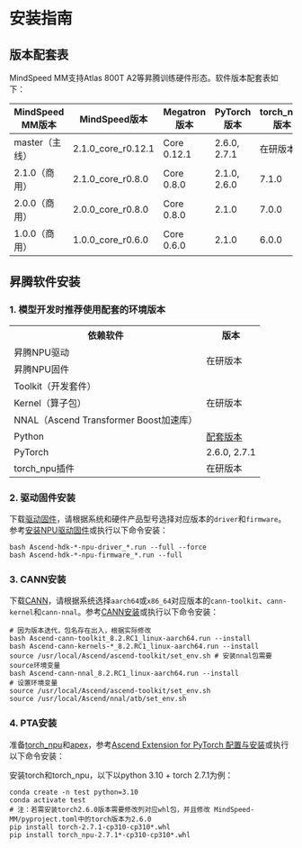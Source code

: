 # 安装指南

## 版本配套表

MindSpeed MM支持Atlas 800T A2等昇腾训练硬件形态。软件版本配套表如下：

|MindSpeed MM版本 | MindSpeed版本             | Megatron版本      | PyTorch版本   | torch_npu版本 | CANN版本  | Python版本                               |
|--------------|-------------------------|-----------------|------------- |-------------|---------|----------------------------------------|
|master（主线） | 2.1.0_core_r0.12.1       | Core 0.12.1     |   2.6.0, 2.7.1     | 在研版本        | 在研版本    | Python3.10|
|2.1.0（商用） | 2.1.0_core_r0.8.0         | Core 0.8.0      |   2.1.0, 2.6.0     | 7.1.0       | 8.2.RC1    | Python3.8, Python3.10 |
|2.0.0（商用） | 2.0.0_core_r0.8.0         | Core 0.8.0      |   2.1.0     | 7.0.0       | 8.1.RC1    | Python3.10|
|1.0.0（商用） | 1.0.0_core_r0.6.0         | Core 0.6.0      |   2.1.0     | 6.0.0       | 8.0.0    | Python3.10 |

## 昇腾软件安装

### 1. 模型开发时推荐使用配套的环境版本

<table>
  <tr>
    <th>依赖软件</th>
    <th>版本</th>
  </tr>
  <tr>
    <td>昇腾NPU驱动</td>
    <td rowspan="2">在研版本</td>
  <tr>
    <td>昇腾NPU固件</td>
  </tr>
  <tr>
    <td>Toolkit（开发套件）</td>
      <td rowspan="3">在研版本</td>
  </tr>
  <tr>
    <td>Kernel（算子包）</td>
  </tr>
  <tr>
    <td>NNAL（Ascend Transformer Boost加速库）</td>
  </tr>
  <tr>
  </tr>
  <tr>
    <td>Python</td>
    <td><a href="https://gitcode.com/Ascend/pytorch#pytorch%E4%B8%8Epython%E7%89%88%E6%9C%AC%E9%85%8D%E5%A5%97%E8%A1%A8">配套版本</a></td>
  </tr>
  <tr>
    <td>PyTorch</td>
    <td>2.6.0, 2.7.1</td>
  </tr>
  <tr>
    <td>torch_npu插件</td>
    <td>在研版本</td>
  </tr>
</table>

### 2. 驱动固件安装

下载[驱动固件](https://www.hiascend.com/hardware/firmware-drivers/community?product=4&model=26&cann=8.2.RC1&driver=Ascend+HDK+25.2.0)，请根据系统和硬件产品型号选择对应版本的`driver`和`firmware`。参考[安装NPU驱动固件](https://www.hiascend.com/document/detail/zh/canncommercial/82RC1/softwareinst/instg/instg_0005.html?Mode=PmIns&InstallType=local&OS=Debian&Software=cannToolKit)或执行以下命令安装：

```shell
bash Ascend-hdk-*-npu-driver_*.run --full --force
bash Ascend-hdk-*-npu-firmware_*.run --full
```

### 3. CANN安装

下载[CANN](https://www.hiascend.com/developer/download/commercial/result?module=cann)，请根据系统选择`aarch64`或`x86_64`对应版本的`cann-toolkit`、`cann-kernel`和`cann-nnal`。参考[CANN安装](https://www.hiascend.com/document/detail/zh/canncommercial/82RC1/softwareinst/instg/instg_0008.html?Mode=PmIns&InstallType=local&OS=Debian&Software=cannToolKit)或执行以下命令安装：

```shell
# 因为版本迭代，包名存在出入，根据实际修改
bash Ascend-cann-toolkit_8.2.RC1_linux-aarch64.run --install
bash Ascend-cann-kernels-*_8.2.RC1_linux-aarch64.run --install
source /usr/local/Ascend/ascend-toolkit/set_env.sh # 安装nnal包需要source环境变量
bash Ascend-cann-nnal_8.2.RC1_linux-aarch64.run --install
# 设置环境变量
source /usr/local/Ascend/ascend-toolkit/set_env.sh
source /usr/local/Ascend/nnal/atb/set_env.sh
```

### 4. PTA安装

准备[torch_npu](https://www.hiascend.com/developer/download/community/result?module=pt)和[apex](https://gitcode.com/Ascend/apex)，参考[Ascend Extension for PyTorch 配置与安装](https://www.hiascend.com/document/detail/zh/Pytorch/710/configandinstg/instg/insg_0004.html)或执行以下命令安装：

安装torch和torch_npu，以下以python 3.10 + torch 2.7.1为例：

```shell
conda create -n test python=3.10
conda activate test
# 注：若需安装torch2.6.0版本需要修改列对应whl包，并且修改 MindSpeed-MM/pyproject.toml中的torch版本为2.6.0
pip install torch-2.7.1-cp310-cp310*.whl 
pip install torch_npu-2.7.1*-cp310-cp310*.whl
```
